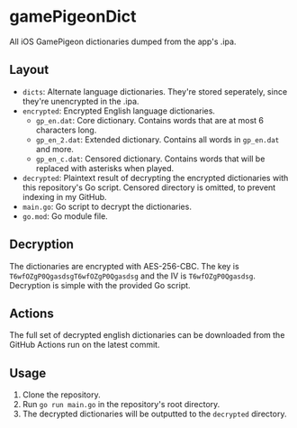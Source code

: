 # gamePigeonDict
All iOS GamePigeon dictionaries dumped from the app's .ipa.

## Layout
- `dicts`: Alternate language dictionaries. They're stored seperately, since they're unencrypted 
in the .ipa.
- `encrypted`: Encrypted English language dictionaries.
    - `gp_en.dat`: Core dictionary. Contains words that are at most 6 characters long.
    - `gp_en_2.dat`: Extended dictionary. Contains all words in `gp_en.dat` and more.
    - `gp_en_c.dat`: Censored dictionary. Contains words that will be replaced with asterisks when played.
- `decrypted`: Plaintext result of decrypting the encrypted dictionaries with this repository's Go script. Censored 
  directory is omitted, to prevent indexing in my GitHub.
- `main.go`: Go script to decrypt the dictionaries.
- `go.mod`: Go module file.

## Decryption
The dictionaries are encrypted with AES-256-CBC. The key is `T6wfOZgP0QgasdsgT6wfOZgP0Qgasdsg` and the IV is 
`T6wfOZgP0Qgasdsg`. Decryption is simple with the provided Go script. 

## Actions
The full set of decrypted english dictionaries can be downloaded from the GitHub Actions run on the latest commit.

## Usage
1. Clone the repository.
2. Run `go run main.go` in the repository's root directory.
3. The decrypted dictionaries will be outputted to the `decrypted` directory.
